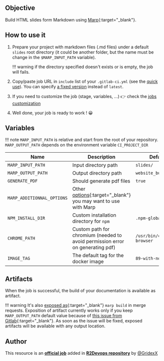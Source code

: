 ## Objective

Build HTML slides form Markdown using [Marp](https://marp.app/){:target="_blank"}.


## How to use it

1. Prepare your project with markdown files (.md files) under a default `slides` root directory (it could be another folder, but the name must be change in the `$MARP_INPUT_PATH` variable).

    !!! warning
        if the directory specified doesn't exists or is empty, the job will fails.


2. Copy/paste job URL in `include` list of your `.gitlab-ci.yml` (see the [quick use](https://docs.r2devops.io/get-started/use-templates/#use-a-template)). You can specify [a fixed version](https://docs.r2devops.io/get-started/use-templates/#versioning) instead of `latest`.
3. If you need to customize the job (stage, variables, ...) 👉 check the [jobs
   customization](https://docs.r2devops.io/get-started/use-templates/#job-templates-customization)

4. Well done, your job is ready to work ! 😀




## Variables

!!! note
    `MARP_INPUT_PATH` is relative and start from the root of your
    repository.
    `MARP_OUTPUT_PATH` depends on the environment variable `CI_PROJECT_DIR`


| Name | Description | Default |
| ---- | ----------- | ------- |
| `MARP_INPUT_PATH` | Input directory path | `slides/` |
| `MARP_OUTPUT_PATH` | Output directory path | `website_build/` |
| `GENERATE_PDF` | Should generate pdf files | `true` |
| `MARP_ADDITIONNAL_OPTIONS` | Other [options](https://github.com/marp-team/marp-cli#by-cli-option){:target="_blank"} you may want to use with Marp | ` ` |
| `NPM_INSTALL_DIR` | Custom installation directory for `npm` | `.npm-global/` |
| `CHROME_PATH` | Custom path for chromium (needed to avoid permission error on generating pdf) | `/usr/bin/chromium-browser` |
| `IMAGE_TAG` | The default tag for the docker image | `89-with-node-14`  |


## Artifacts

When the job is successful, the build of your documentation is available as artifact.

!!! warning
    It's also [exposed as](https://docs.gitlab.com/ee/ci/yaml/#artifactsexpose_as){:target="_blank"}
    `marp build` in merge requests.
    Exposition of artifact currently works only if you keep `MARP_OUTPUT_PATH`
    default value because of [this issue from
    Gitlab](https://gitlab.com/gitlab-org/gitlab/-/issues/37129){:target="_blank"}.
    As soon as the issue will be fixed, exposed artifacts will be available
    with any output location.



## Author
This resource is an **[official job](https://docs.r2devops.io/get-started/faq/#use-a-template)** added in [**R2Devops repository**](https://gitlab.com/r2devops/hub) by [@GridexX](https://gitlab.com/GridexX)
